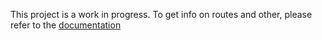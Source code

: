 This project is a work in progress. To get info on routes and other, please refer to the [documentation](./docs/readme.md)
